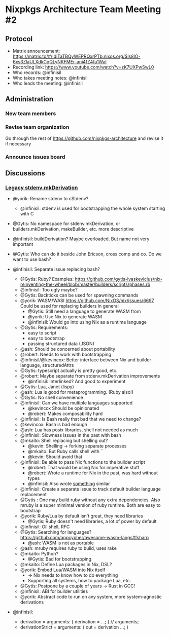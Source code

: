 # Nixpkgs Architecture Team Meeting #2

## Protocol

- Matrix announcement: <https://matrix.to/#/!djTaTBQyWEPRQxrPTb:nixos.org/$ls8IO-6xs3ZlaULXdkCqQLyNKFMEr-ani4fZ4fa1WaI>
- Recording link: <https://www.youtube.com/watch?v=zK7UXPwSwL0>
- Who records: @infinisil
- Who takes meeting notes: @infinisil
- Who leads the meeting: @infinisil

## Administration

### New team members

### Revise team organization

Go through the rest of https://github.com/nixpkgs-architecture and revise it if necessary

### Announce issues board

## Discussions

### [Legacy stdenv.mkDerivation](https://github.com/nixpkgs-architecture/issues/issues/3)

- @yorik: Rename stdenv to cStdenv?
  - @infinisil: stdenv is used for bootstrapping the whole system starting with C
- @Gytis: No namespace for stdenv.mkDerivation, or builders.mkDerivation, makeBuilder, etc. more descriptive 
- @infinisil: buildDerivation? Maybe overloaded. But name not very important
- @Gytis: Who can do it beside John Ericson, cross comp and co.
          Do we want to use bash?
- @infinisil: Separate issue replacing bash?
  - @Gytis: Ruby?
        Examples: https://github.com/gytis-ivaskevicius/nix-reinventing-the-wheel/blob/master/builders/scripts/phases.rb
  - @infinisil: Too ugly maybe?
  - @Gytis: Backticks can be used for spawning commands
  - @yorik: WASM/WASI https://github.com/NixOS/nix/issues/6697
        Could be used for replacing builders in general
    - @Gytis: Still need a language to generate WASM from
    - @yorik: Use Nix to generate WASM
    - @infinisil: Would go into using Nix as a runtime language
  - @Gytis: Requirements:
    - easy to script
    - easy to bootstrap
    - passing structured data (JSON)
  - @ash: Should be concerned about portability
  - @robert: Needs to work with bootstrapping
  - @infinisil/@kevincox: Better interface between Nix and builder language, structuredAttrs
  - @Gytis: typescript actually is pretty good, etc.
  - @robert: Maybe separate from stdenv.mkDerivation improvements
    - @infinisil: Interlinked? And good to experiment
  - @Gytis: Lua, Janet (lispy)
  - @ash: Lua is good for metaprogramming. (Ruby also!)
  - @Gytis: No shell convenience
  - @infinisil: Can we have multiple languages supported
    - @kevincox Should be opinionated
    - @robert: Makes composability hard
  - @infinisil: Is Bash really that bad that we need to change?
  - @kevincox: Bash is bad enough
  - @ash: Lua has posix libraries, shell not needed as much
  - @infinisil: Slowness issues in the past with bash
  - @mkaito: Shell replacing but shelling out?
    - @kevin: Shelling -> forking separate processes
    - @mkaito: But Ruby calls shell with ``
    - @kevin: Should avoid that
  - @infinisil: Be able to pass Nix functions to the builder script
    - @robert: That would be using Nix for imperative stuff
    - @robert: Wrote a runtime for Nix in the past, was hard without types
    - @infinisil: Also wrote [something](https://github.com/Infinisil/nix-rts) similar
  - @infinisil: Create a separate issue to track default builder language replacement
  - @Gytis : One may build ruby without any extra dependencies. Also mruby is a super mimimal version of ruby runtime. Both are easy to bootstrap 
  - @yorik: Ruby/Lua by default isn't great, they need libraries
    - @Gytis: Ruby doesn't need libraries, a lot of power by default
  - @infinisil: Oil shell, RFC
  - @Gytis: Searching for languages? https://github.com/appcypher/awesome-wasm-langs#fsharp
    - @ash: WASM is not as portable
  - @ash: mruby requires ruby to build, uses rake
  - @mkaito: Python?
    - @Gytis: Bad for bootstrapping
  - @mkaito: Define Lua packages in Nix, DSL?
  - @yorik: Embed Lua/WASM into Nix itself
    - -> Nix needs to know how to do everything
    - Supporting all systems, how to package Lua, etc.
  - @Gytis: Postpone by a couple of years -> Rust in GCC!
  - @infinisil: ABI for builder utilities
  - @yorik: Abstract code to run on any system, more system-agnostic derivations

- @infinisil:
  - derivation = arguments: { derivation = ...; } // arguments;
  - derivationStrict = arguments: { out = derivation ...; }
